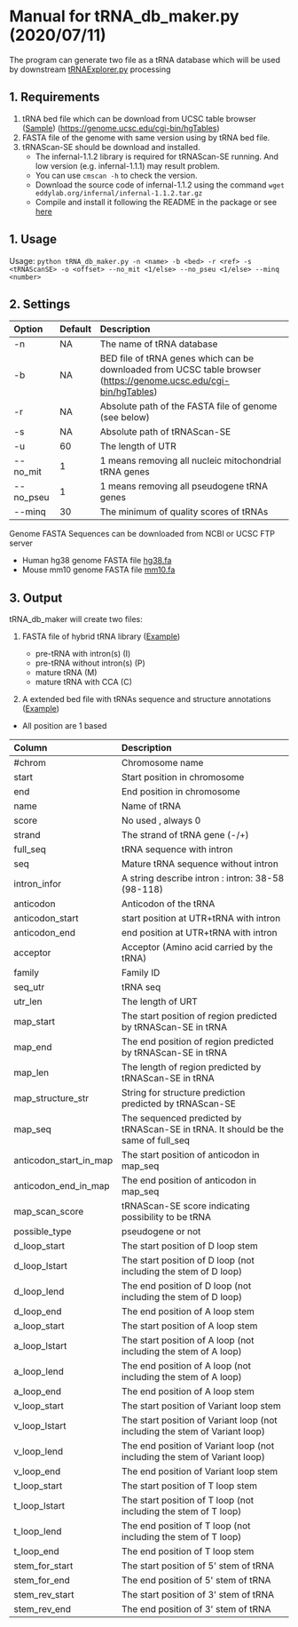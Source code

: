 # Manual for tRNA_db_maker.py  (2020/07/11)
The program can generate two file as a tRNA database which will be used by downstream [tRNAExplorer.py](../tRNAExplorer.py) processing
## 1. Requirements
1. tRNA bed file which can be download from UCSC table browser ([Sample](../test/trna_db/hg38_tRNA.bed)) (https://genome.ucsc.edu/cgi-bin/hgTables)
2. FASTA file of the genome with same version using by tRNA bed file.
3. tRNAScan-SE should be download and installed. 
    * The infernal-1.1.2 library is required for tRNAScan-SE running. And low version (e.g. infernal-1.1.1) may result problem.
    * You can use `cmscan -h` to check the version. 
    * Download the source code of infernal-1.1.2 using the command `wget eddylab.org/infernal/infernal-1.1.2.tar.gz`
    * Compile and install it following the README in the package or see [here](https://docs.rfam.org/en/latest/genome-annotation.html)

## 1. Usage
Usage: `python tRNA_db_maker.py -n <name> -b <bed> -r <ref> -s <tRNAScanSE> -o <offset> --no_mit <1/else> --no_pseu <1/else> --minq <number>`
## 2. Settings

| Option  | Default | Description  |
| :------------| :------ |:--------------------------------| 
| -n    |NA| The name of tRNA database  |  
| -b     |NA | BED file of tRNA genes which can be downloaded from UCSC table browser (https://genome.ucsc.edu/cgi-bin/hgTables) |  
| -r      |NA| Absolute path of the FASTA file of genome (see below) |  
| -s      |NA| Absolute path of tRNAScan-SE  |  
| -u      |60 | The length of UTR |  
| --no_mit    |1| 1 means removing all nucleic mitochondrial tRNA genes |  
| --no_pseu   |1 | 1 means removing all pseudogene tRNA genes  | 
| --minq      | 30| The minimum of quality scores of tRNAs  | 

Genome FASTA Sequences can be downloaded from NCBI or UCSC FTP server
* Human hg38 genome FASTA file [hg38.fa](http://hgdownload.cse.ucsc.edu/goldenPath/hg38/bigZips/hg38.fa.gz)
* Mouse mm10 genome FASTA file [mm10.fa](https://hgdownload.soe.ucsc.edu/goldenPath/mm10/bigZips/mm10.fa.gz)

## 3. Output

tRNA_db_maker will create two files:

1. FASTA file of hybrid tRNA library ([Example](../test/trna_db/hg38_tRNA_60.fa))
   *   pre-tRNA with intron(s) (I)
   *   pre-tRNA without intron(s) (P)
   *   mature tRNA (M)
   *   mature tRNA with CCA (C)
   
2. A extended bed file with tRNAs sequence and structure annotations ([Example](../test/trna_db/hg38_tRNA_60.bed))
* All position are 1 based

| Column  | Description  |
| :------------ |:--------------------------------| 
| #chrom    | Chromosome name  |  
| start     | Start position in chromosome | 
| end     | End position in chromosome |   
| name     | Name of tRNA  |  
| score     | No used , always 0  |  
| strand     | The strand of tRNA gene (-/+) |  
| full_seq     | tRNA sequence with intron |  
| seq     | Mature tRNA sequence without intron  | 
| intron_infor | A string describe intron : intron: 38-58 (98-118) | 
| anticodon     | Anticodon of the tRNA |  
| anticodon_start  | start position at UTR+tRNA with intron | 
| anticodon_end | end position at UTR+tRNA with intron |
| acceptor | Acceptor (Amino acid carried by the tRNA)|
| family | Family ID|
| seq_utr | tRNA seq |
| utr_len | The length of URT |
| map_start | The start position of region predicted by tRNAScan-SE in tRNA|
| map_end | The end position of region predicted by tRNAScan-SE in tRNA|
| map_len | The length of region predicted by tRNAScan-SE in tRNA|
| map_structure_str| String for structure prediction predicted by tRNAScan-SE|
| map_seq|The sequenced predicted by tRNAScan-SE in tRNA. It should be the same of full_seq |
| anticodon_start_in_map|The start position of anticodon in map_seq |
| anticodon_end_in_map|The end position of anticodon in map_seq|
| map_scan_score|tRNAScan-SE score indicating possibility to be tRNA |
| possible_type|pseudogene or not|
| d_loop_start| The start position of D loop stem |
| d_loop_lstart|The start position of D loop (not including the stem of D loop)|
| d_loop_lend|The end position of D loop (not including the stem of D loop)|
| d_loop_end|The end position of A loop stem|
| a_loop_start| The start position of A loop stem |
| a_loop_lstart|The start position of A loop (not including the stem of A loop)|
| a_loop_lend|The end position of A loop (not including the stem of A loop)|
| a_loop_end|The end position of A loop stem|
| v_loop_start| The start position of Variant loop stem |
| v_loop_lstart|The start position of Variant loop (not including the stem of Variant loop)|
| v_loop_lend|The end position of Variant loop (not including the stem of Variant loop)|
| v_loop_end|The end position of Variant loop stem|
| t_loop_start| The start position of T loop stem |
| t_loop_lstart|The start position of T loop (not including the stem of T loop)|
| t_loop_lend|The end position of T loop (not including the stem of T loop)|
| t_loop_end|The end position of T loop stem|
| stem_for_start|The start position of 5' stem of tRNA |
| stem_for_end|The end position of 5' stem of tRNA |
| stem_rev_start|The start position of 3' stem of tRNA |
| stem_rev_end|The end position of 3' stem of tRNA |
   

